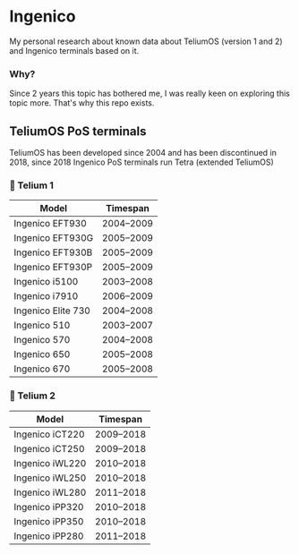 # Ingenico
My personal research about known data about TeliumOS (version 1 and 2) and Ingenico terminals based on it.

### Why?
Since 2 years this topic has bothered me, I was really keen on exploring this topic more. That's why this repo exists.

## TeliumOS PoS terminals
TeliumOS has been developed since 2004 and has been discontinued in 2018, since 2018 Ingenico PoS terminals run Tetra (extended TeliumOS)

### 🔹 Telium 1 

| Model                  | Timespan |
|------------------------|------|
| Ingenico EFT930        | 2004–2009 |
| Ingenico EFT930G       | 2005–2009 |
| Ingenico EFT930B       | 2005–2009 |
| Ingenico EFT930P       | 2005–2009 |
| Ingenico i5100         | 2003–2008 |
| Ingenico i7910         | 2006–2009 |
| Ingenico Elite 730     | 2004–2008 |
| Ingenico 510           | 2003–2007 |
| Ingenico 570           | 2004–2008 |
| Ingenico 650           | 2005–2008 |
| Ingenico 670           | 2005–2008 |

### 🔹 Telium 2 

| Model                  | Timespan |
|------------------------|------|
| Ingenico iCT220        | 2009–2018 |
| Ingenico iCT250        | 2009–2018 |
| Ingenico iWL220        | 2010–2018 |
| Ingenico iWL250        | 2010–2018 |
| Ingenico iWL280        | 2011–2018 |
| Ingenico iPP320        | 2010–2018 |
| Ingenico iPP350        | 2010–2018 |
| Ingenico iPP280        | 2011–2018 |

